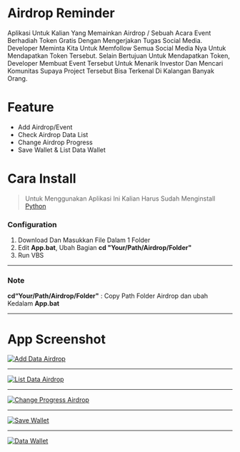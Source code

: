 # Airdrop Reminder
Aplikasi Untuk Kalian Yang Memainkan Airdrop / Sebuah Acara Event Berhadiah Token Gratis Dengan Mengerjakan Tugas Social Media. Developer Meminta Kita Untuk Memfollow Semua Social Media Nya Untuk Mendapatkan Token Tersebut. Selain Bertujuan Untuk Mendapatkan Token,   Developer Membuat Event Tersebut Untuk Menarik Investor Dan Mencari Komunitas Supaya Project Tersebut Bisa Terkenal Di Kalangan Banyak Orang.

# Feature
- Add Airdrop/Event
- Check Airdrop Data List
- Change Airdrop Progress
- Save Wallet & List Data Wallet

# Cara Install
> Untuk Menggunakan Aplikasi Ini Kalian Harus Sudah Menginstall [Python](Https://Www.Python.Org/ "Python")

### Configuration
1. Download Dan Masukkan File Dalam 1 Folder
2. Edit **App.bat**, Ubah Bagian **cd "Your/Path/Airdrop/Folder"**
3. Run VBS
------------

### Note

**cd“Your/Path/Airdrop/Folder"** : Copy Path Folder Airdrop dan ubah Kedalam **App.bat**

------------

# App Screenshot
[![Add Data Airdrop](https://i.ibb.co/LzKdxrh/Screenshot-128.png "Add Data Airdrop")](https://i.ibb.co/LzKdxrh/Screenshot-128.png "Add Data Airdrop")

------------
[![List Data Airdrop](https://i.ibb.co/J2ZQD7r/Screenshot-132.png "List Data Airdrop")](https://i.ibb.co/J2ZQD7r/Screenshot-132.png "List Data Airdrop")

------------
[![Change Progress Airdrop](https://i.ibb.co/235fZ4B/Screenshot-130.png "Change Progress Airdrop")](https://i.ibb.co/235fZ4B/Screenshot-130.png "Change Progress Airdrop")

------------
[![Save Wallet](https://i.ibb.co/x5NH3R3/Screenshot-131.png "Save Wallet")](https://i.ibb.co/x5NH3R3/Screenshot-131.png "Save Wallet")

------------
[![Data Wallet](https://i.ibb.co/XS5bFJ6/Screenshot-133.png "Data Wallet")](https://i.ibb.co/XS5bFJ6/Screenshot-133.png "Data Wallet")
